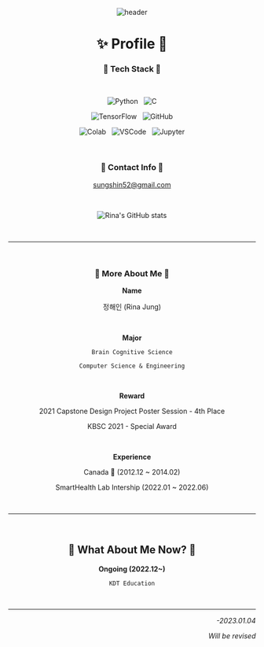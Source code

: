 <div align="center">

![header](https://capsule-render.vercel.app/api?type=waving&color=0:E3E2FF,100:6B7BE1&height=300&section=header&text=!%20Hell0%20My%20W0rld%20!&fontSize=80&fontColor=FFFFFF&animation=twinkling&fontAlignY=45)

# ✨ Profile 🌙

### 🍨 Tech Stack 🍨

<br/>

![Python](https://img.shields.io/badge/Python-FFD43B?style=for-the-badge&logo=python&logoColor=blue) &nbsp;
![C](https://img.shields.io/badge/C-00599C?style=for-the-badge&logo=c&logoColor=white)

![TensorFlow](https://img.shields.io/badge/TensorFlow-FF6F00?style=for-the-badge&logo=TensorFlow&logoColor=white) &nbsp;
![GitHub](https://img.shields.io/badge/GitHub-100000?style=for-the-badge&logo=github&logoColor=white)

![Colab](https://img.shields.io/badge/Colab-F9AB00?style=for-the-badge&logo=googlecolab&color=525252) &nbsp;
![VSCode](https://img.shields.io/badge/VSCode-0078D4?style=for-the-badge&logo=visual%20studio%20code&logoColor=white) &nbsp;
![Jupyter](https://img.shields.io/badge/Jupyter-F37626.svg?&style=for-the-badge&logo=Jupyter&logoColor=white)

<br/>

### 💌 Contact Info 💌

sungshin52@gmail.com


<br/>

![Rina's GitHub stats](https://github-readme-stats.vercel.app/api?username=sungshin52&theme=rose_pine&show_icons=true)

<br/>

***

<br/>

### 🍰 More About Me 🍰

**Name**

정해인 (Rina Jung)

<br/>

**Major**

`Brain Cognitive Science`

`Computer Science & Engineering`

<br/>

**Reward**

2021 Capstone Design Project Poster Session - 4th Place

KBSC 2021 - Special Award

<br/>

**Experience**

Canada 🍁 (2012.12 ~ 2014.02)

SmartHealth Lab Intership (2022.01 ~ 2022.06)

<br/>

***

<br/>

## 🍮 What About Me Now? 🍮

**Ongoing (2022.12~)**

`KDT Education`

<br/>

***

</div>

<div align="right">

*-2023.01.04*

*Will be revised*

</div>